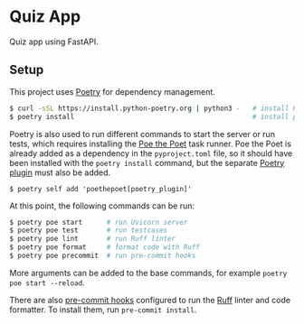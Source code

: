 # Quiz App
Quiz app using FastAPI.

## Setup
This project uses [Poetry](https://python-poetry.org/) for dependency management.
```bash
$ curl -sSL https://install.python-poetry.org | python3 -   # install Poetry
$ poetry install                                            # install project dependencies using Poetry
```

Poetry is also used to run different commands to start the server or run tests, which requires installing the [Poe the Poet](https://poethepoet.natn.io/index.html) task runner. Poe the Poet is already added as a dependency in the `pyproject.toml` file, so it should have been installed with the `poetry install` command, but the separate [Poetry plugin](https://poethepoet.natn.io/poetry_plugin.html) must also be added.

```
$ poetry self add 'poethepoet[poetry_plugin]'
```

At this point, the following commands can be run:
```bash
$ poetry poe start      # run Uvicorn server
$ poetry poe test       # run testcases
$ poetry poe lint       # run Ruff linter
$ poetry poe format     # format code with Ruff
$ poetry poe precommit  # run pre-commit hooks
```

More arguments can be added to the base commands, for example `poetry poe start --reload`.

There are also [pre-commit hooks](https://pre-commit.com/) configured to run the [Ruff](https://github.com/astral-sh/ruff) linter and code formatter. To install them, run `pre-commit install`.
